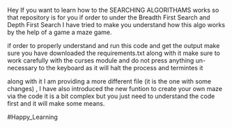 Hey If you want to learn how to the SEARCHING ALGORITHAMS works 
so that repository is for you if order to under the Breadth First Search and Depth First Search 
I have tried to make you understand how this algo works by the help of a game a maze game.

if order to properly understand and run this code and get the output make sure you have downloaded the requirements.txt along with it
make sure to work carefully with the curses module and do not press anything un-necessary to the keyboard as it will halt the process and termintes it

along with it I am providing a more different file (it is the one with some changes) , I have also introduced the new funtion to create your own maze via the code it is a bit complex but you just need to understand the code first and it will make some means.

#Happy_Learning
